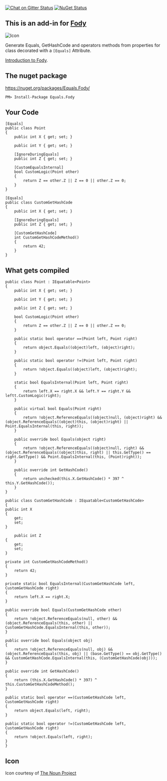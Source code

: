 [![Chat on Gitter Status](https://img.shields.io/gitter/room/fody/fody.svg?style=flat)](https://gitter.im/Fody)
[![NuGet Status](http://img.shields.io/nuget/v/Equals.Fody.svg?style=flat)](https://www.nuget.org/packages/Equals.Fody/)


## This is an add-in for [Fody](https://github.com/Fody/Fody/) 

![Icon](https://raw.github.com/Fody/Equals/master/Icons/package_icon.png)

Generate Equals, GetHashCode and operators methods from properties for class decorated with a `[Equals]` Attribute.

[Introduction to Fody](http://github.com/Fody/Fody/wiki/SampleUsage).


## The nuget package

https://nuget.org/packages/Equals.Fody/

    PM> Install-Package Equals.Fody


## Your Code

    [Equals]
    public class Point
    {
        public int X { get; set; }
        
        public int Y { get; set; }
        
        [IgnoreDuringEquals]
        public int Z { get; set; }
        
        [CustomEqualsInternal]
        bool CustomLogic(Point other)
        {
            return Z == other.Z || Z == 0 || other.Z == 0;
        }
    }

    [Equals]
    public class CustomGetHashCode
    {
        public int X { get; set; }

        [IgnoreDuringEquals]
        public int Z { get; set; }

        [CustomGetHashCode]
        int CustomGetHashCodeMethod()
        {
            return 42;
        }
    }


## What gets compiled

    public class Point : IEquatable<Point>
    {
        public int X { get; set; }

        public int Y { get; set; }

        public int Z { get; set; }
        
        bool CustomLogic(Point other)
        {
            return Z == other.Z || Z == 0 || other.Z == 0;
        }

        public static bool operator ==(Point left, Point right)
        {
            return object.Equals((object)left, (object)right);
        }

        public static bool operator !=(Point left, Point right)
        {
            return !object.Equals((object)left, (object)right);
        }

        static bool EqualsInternal(Point left, Point right)
        {
            return left.X == right.X && left.Y == right.Y && leftt.CustomLogic(right);
        }

        public virtual bool Equals(Point right)
        {
            return !object.ReferenceEquals((object)null, (object)right) && (object.ReferenceEquals((object)this, (object)right) || Point.EqualsInternal(this, right));
        }

        public override bool Equals(object right)
        {
            return !object.ReferenceEquals((object)null, right) && (object.ReferenceEquals((object)this, right) || this.GetType() == right.GetType() && Point.EqualsInternal(this, (Point)right));
        }

        public override int GetHashCode()
        {
            return unchecked(this.X.GetHashCode() * 397 ^ this.Y.GetHashCode());
        }
    }

    public class CustomGetHashCode : IEquatable<CustomGetHashCode>
    {
	public int X
	{
		get;
		set;
	}

        public int Z
	{
		get;
		set;
	}

	private int CustomGetHashCodeMethod()
	{
		return 42;
	}

	private static bool EqualsInternal(CustomGetHashCode left, CustomGetHashCode right)
	{
		return left.X == right.X;
	}

	public override bool Equals(CustomGetHashCode other)
	{
		return !object.ReferenceEquals(null, other) && (object.ReferenceEquals(this, other) || CustomGetHashCode.EqualsInternal(this, other));
	}

	public override bool Equals(object obj)
	{
		return !object.ReferenceEquals(null, obj) && (object.ReferenceEquals(this, obj) || (base.GetType() == obj.GetType() && CustomGetHashCode.EqualsInternal(this, (CustomGetHashCode)obj)));
	}

	public override int GetHashCode()
	{
		return (this.X.GetHashCode() * 397) ^ this.CustomGetHashCodeMethod();
	}

	public static bool operator ==(CustomGetHashCode left, CustomGetHashCode right)
	{
		return object.Equals(left, right);
	}

	public static bool operator !=(CustomGetHashCode left, CustomGetHashCode right)
	{
		return !object.Equals(left, right);
	}
    }


## Icon

Icon courtesy of [The Noun Project](http://thenounproject.com)
